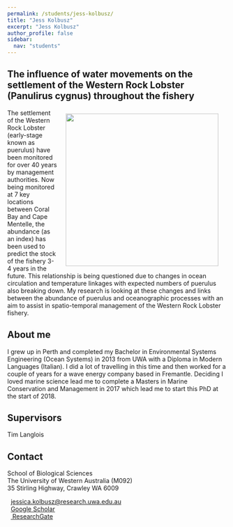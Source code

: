 ```yaml
---
permalink: /students/jess-kolbusz/
title: "Jess Kolbusz"
excerpt: "Jess Kolbusz"
author_profile: false
sidebar:
  nav: "students"
---
```

## The influence of water movements on the settlement of the Western Rock Lobster (Panulirus cygnus) throughout the fishery 
<img class="philprofile" src='/images/Jess_WS.jpg' align='right' width="350" hspace="20" vspace="10">
The settlement of the Western Rock Lobster (early-stage known as puerulus) have been monitored for over 40 years by management authorities. Now being monitored at 7 key locations between Coral Bay and Cape Mentelle, the abundance (as an index) has been used to predict the stock of the fishery 3-4 years in the future. This relationship is being questioned due to changes in ocean circulation and temperature linkages with expected numbers of puerulus also breaking down. My research is looking at these changes and links between the abundance of puerulus and oceanographic processes with an aim to assist in spatio-temporal management of the Western Rock Lobster fishery.

## About me
I grew up in Perth and completed my Bachelor in Environmental Systems Engineering (Ocean Systems) in 2013 from UWA with a Diploma in Modern Languages (Italian). I did a lot of travelling in this time and then worked for a couple of years for a wave energy company based in Fremantle. Deciding I loved marine science lead me to complete a Masters in Marine Conservation and Management in 2017 which lead me to start this PhD at the start of 2018.

## Supervisors
Tim Langlois


## Contact
<p class="address"><i class="far fa-building"></i> School of Biological Sciences<br>
The University of Western Australia (M092)<br>
35 Stirling Highway, Crawley WA 6009</p>

<p class="phoneemail"><i class="far fa-envelope-open"></i>&nbsp;&nbsp;<a href="mailto:jessica.kolbusz@research.uwa.edu.au">jessica.kolbusz@research.uwa.edu.au</a><br>
<i class="fas fa-graduation-cap"></i>&nbsp;&nbsp;<a href="https://scholar.google.com.au/citations?user=Vw3_A1YAAAAJ&hl=en">Google Scholar</a><br>
<i class="fab fa-researchgate"></i>&nbsp;&nbsp;<a href="https://www.researchgate.net/profile/Jessica_Kolbusz"> ResearchGate</a><br>
